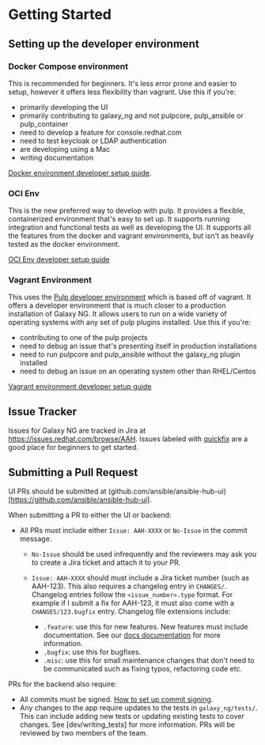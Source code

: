 # Getting Started

## Setting up the developer environment

### Docker Compose environment

This is recommended for beginners. It's less error prone and easier to setup, however it offers less flexibility than vagrant. Use this if you're:

- primarily developing the UI
- primarily contributing to galaxy_ng and not pulpcore, pulp_ansible or pulp_container
- need to develop a feature for console.redhat.com
- need to test keycloak or LDAP authentication
- are developing using a Mac
- writing documentation

[Docker environment developer setup guide](/galaxy_ng/dev/docker_environment).

### OCI Env

This is the new preferred way to develop with pulp. It provides a flexible, containerized environment that's easy to set up. It supports running integration and functional tests as well as developing the UI. It supports all the features from the docker and vagrant environments, but isn't as heavily tested as the docker environment.

[OCI Env developer setup guide](/galaxy_ng/dev/oci_env)

### Vagrant Environment

This uses the [Pulp developer environment](https://docs.pulpproject.org/pulpcore/contributing/index.html) which is based off of vagrant. It offers a developer environment that is much closer to a production installation of Galaxy NG. It allows users to run on a wide variety of operating systems with any set of pulp plugins installed. Use this if you're:

- contributing to one of the pulp projects
- need to debug an issue that's presenting itself in production installations
- need to run pulpcore and pulp_ansible without the galaxy_ng plugin installed
- need to debug an issue on an operating system other than RHEL/Centos

[Vagrant environment developer setup guide](/galaxy_ng/dev/vagrant)

## Issue Tracker

Issues for Galaxy NG are tracked in Jira at https://issues.redhat.com/browse/AAH. Issues labeled with [quickfix](https://issues.redhat.com/browse/AAH-1202?jql=project%20%3D%20AAH%20AND%20resolution%20%3D%20Unresolved%20AND%20labels%20%3D%20quickfix%20ORDER%20BY%20priority%20DESC%2C%20updated%20DESC) are a good place for beginners to get started.

## Submitting a Pull Request

UI PRs should be submitted at (github.com/ansible/ansible-hub-ui)[https://github.com/ansible/ansible-hub-ui].

When submitting a PR to either the UI or backend:

- All PRs must include either `Issue: AAH-XXXX` or `No-Issue` in the commit message. 

    - `No-Issue` should be used infrequently and the reviewers may ask you to create a Jira ticket and attach it to your PR.
    - `Issue: AAH-XXXX` should must include a Jira ticket number (such as AAH-123). This also requires a changelog entry in `CHANGES/`. Changelog entries follow the `<issue_number>.type` format. For example if I submit a fix for AAH-123, it must also come with a `CHANGES/123.bugfix` entry. Changelog file extensions include:

        - `.feature`: use this for new features. New features must include documentation. See our [docs documentation](dev/writing_docs.md) for more information.
        - `.bugfix`: use this for bugfixes.
        - `.misc`: use this for small maintenance changes that don't need to be communicated such as fixing typos, refactoring code etc.

PRs for the backend also require:

- All commits must be signed. [How to set up commit signing](https://docs.github.com/en/authentication/managing-commit-signature-verification/signing-commits).
- Any changes to the app require updates to the tests in `galaxy_ng/tests/`. This can include adding new tests or updating existing tests to cover changes. See [dev/writing_tests] for more information.
PRs will be reviewed by two members of the team.
